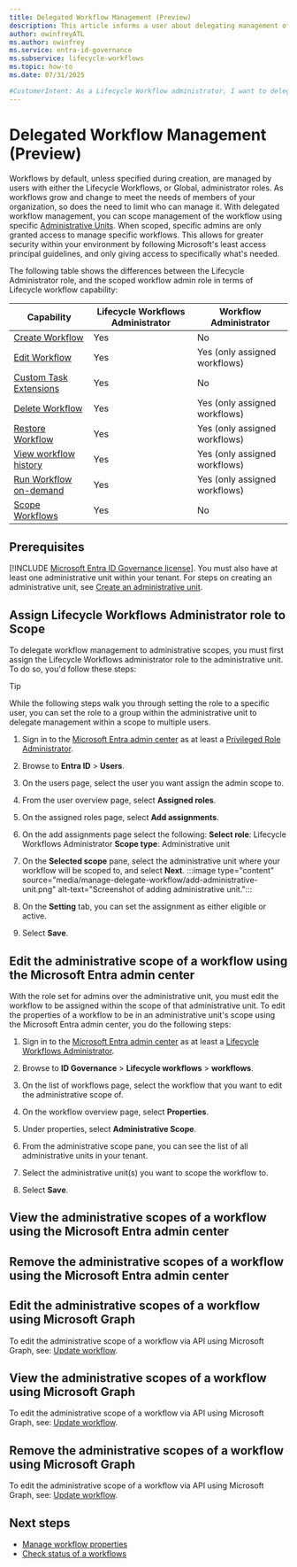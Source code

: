 ```yaml
---
title: Delegated Workflow Management (Preview)
description: This article informs a user about delegating management of workflows using Lifecycle workflows.
author: owinfreyATL
ms.author: owinfrey
ms.service: entra-id-governance
ms.subservice: lifecycle-workflows
ms.topic: how-to 
ms.date: 07/31/2025

#CustomerIntent: As a Lifecycle Workflow administrator, I want to delegate management of specific lifecycle workflows so that workflow management is more granular.
---
```



# Delegated Workflow Management (Preview)

Workflows by default, unless specified during creation, are managed by users with either the Lifecycle Workflows, or Global, administrator roles. As workflows grow and change to meet the needs of members of your organization, so does the need to limit who can manage it. With delegated workflow management, you can scope management of the workflow using specific [Administrative Units](../identity/role-based-access-control/administrative-units.md). When scoped, specific admins are only granted access to manage specific workflows. This allows for greater security within your environment by following Microsoft's least access principal guidelines, and only giving access to specifically what's needed.

The following table shows the differences between the Lifecycle Administrator role, and the scoped workflow admin role in terms of Lifecycle workflow capability:


|Capability | Lifecycle Workflows Administrator  | Workflow Administrator  |
|-----------|-----------------------------------|------------------------|
|[Create Workflow](create-lifecycle-workflow.md)    | Yes | No |
|[Edit Workflow](manage-workflow-properties.md)    | Yes | Yes (only assigned workflows) |
|[Custom Task Extensions](trigger-custom-task.md)    | Yes | No |
|[Delete Workflow](delete-lifecycle-workflow.md#delete-a-workflow-by-using-the-microsoft-entra-admin-center)    | Yes | Yes (only assigned workflows) |
|[Restore Workflow](delete-lifecycle-workflow.md#view-deleted-workflows-in-the-microsoft-entra-admin-center)     | Yes | Yes (only assigned workflows) |
|[View workflow history](lifecycle-workflow-history.md)     | Yes | Yes (only assigned workflows) |
|[Run Workflow on-demand](on-demand-workflow.md)    | Yes | Yes (only assigned workflows) |
|[Scope Workflows](manage-delegate-workflow.md#edit-the-administrative-scope-of-a-workflow-using-the-microsoft-entra-admin-center)     | Yes | No |

## Prerequisites

[!INCLUDE [Microsoft Entra ID Governance license](~/includes/entra-entra-governance-license.md)]. You must also have at least one administrative unit within your tenant. For steps on creating an administrative unit, see [Create an administrative unit](../identity/role-based-access-control/admin-units-manage.md#create-an-administrative-unit).

## Assign Lifecycle Workflows Administrator role to Scope

To delegate workflow management to administrative scopes, you must first assign the Lifecycle Workflows administrator role to the administrative unit. To do so, you'd follow these steps:

> [!TIP]
> While the following steps walk you through setting the role to a specific user, you can set the role to a group within the administrative unit to delegate management within a scope to multiple users.

1. Sign in to the [Microsoft Entra admin center](https://entra.microsoft.com) as at least a [Privileged Role Administrator](permissions-reference.md#privileged-role-administrator).

1. Browse to **Entra ID** > **Users**.

1. On the users page, select the user you want assign the admin scope to.

1. From the user overview page, select **Assigned roles**.

1. On the assigned roles page, select **Add assignments**.

1. On the add assignments page select the following:
    **Select role**: Lifecycle Workflows Administrator
    **Scope type**: Administrative unit
1. On the **Selected scope** pane, select the administrative unit where your workflow will be scoped to, and select **Next**.
    :::image type="content" source="media/manage-delegate-workflow/add-administrative-unit.png" alt-text="Screenshot of adding administrative unit.":::
1. On the **Setting** tab, you can set the assignment as either eligible or active.

1. Select **Save**.

## Edit the administrative scope of a workflow using the Microsoft Entra admin center

With the role set for admins over the administrative unit, you must edit the workflow to be assigned within the scope of that administrative unit. To edit the properties of a workflow to be in an administrative unit's scope using the Microsoft Entra admin center, you do the following steps:

1. Sign in to the [Microsoft Entra admin center](https://entra.microsoft.com) as at least a [Lifecycle Workflows Administrator](../identity/role-based-access-control/permissions-reference.md#lifecycle-workflows-administrator).

1. Browse to **ID Governance** > **Lifecycle workflows** > **workflows**.

1. On the list of workflows page, select the workflow that you want to edit the administrative scope of.

1. On the workflow overview page, select **Properties**.

1. Under properties, select **Administrative Scope**.

1. From the administrative scope pane, you can see the list of all administrative units in your tenant. 

1. Select the administrative unit(s) you want to scope the workflow to. 

1. Select **Save**.

## View the administrative scopes of a workflow using the Microsoft Entra admin center



## Remove the administrative scopes of a workflow using the Microsoft Entra admin center

## Edit the administrative scopes of a workflow using Microsoft Graph

To edit the administrative scope of a workflow via API using Microsoft Graph, see: [Update workflow](/graph/api/identitygovernance-workflow-update).

## View the administrative scopes of a workflow using Microsoft Graph

To edit the administrative scope of a workflow via API using Microsoft Graph, see: [Update workflow](/graph/api/identitygovernance-workflow-update).

## Remove the administrative scopes of a workflow using Microsoft Graph

To edit the administrative scope of a workflow via API using Microsoft Graph, see: [Update workflow](/graph/api/identitygovernance-workflow-update).

## Next steps

- [Manage workflow properties](manage-workflow-properties.md)
- [Check status of a workflows](check-status-workflow.md)
